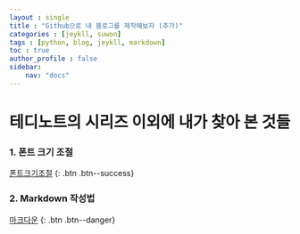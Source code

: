 ```yaml
---
layout : single
title : "Github으로 내 블로그를 제작해보자 (추가)"
categories : [jeykll, suwon] 
tags : [python, blog, jeykll, markdown] 
toc : true
author_profile : false 
sidebar: 
    nav: "docs" 
---
```




# 테디노트의 시리즈 이외에 내가 찾아 본 것들

### 1. 폰트 크기 조절


[폰트크기조절](https://danggai.github.io/github.io/Github.io-블로그-폰트-크기-조절하기/)
{: .btn .btn--success}

### 2. Markdown 작성법


[마크다운](https://gist.github.com/ihoneymon/652be052a0727ad59601)
{: .btn .btn--danger}
